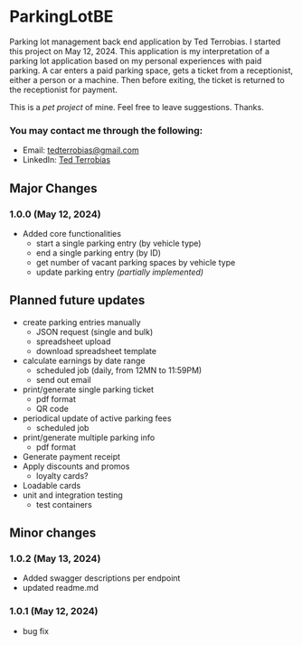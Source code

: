 # ParkingLotBE
Parking lot management back end application by Ted Terrobias. I started 
this project on May 12, 2024. This application is my interpretation 
of a parking lot application based on my personal experiences with paid parking. 
A car enters a paid parking space, gets a ticket from a receptionist, 
either a person or a machine. Then before exiting, 
the ticket is returned to the receptionist for payment.

This is a _pet project_ of mine. Feel free to leave suggestions. Thanks.

### You may contact me through the following:
- Email: tedterrobias@gmail.com
- LinkedIn: [Ted Terrobias](https://www.linkedin.com/in/tedterrobias/)

## Major Changes
### 1.0.0 (May 12, 2024)
- Added core functionalities
  - start a single parking entry (by vehicle type)
  - end a single parking entry (by ID)
  - get number of vacant parking spaces by vehicle type
  - update parking entry _(partially implemented)_


## Planned future updates
- create parking entries manually
    - JSON request (single and bulk)
    - spreadsheet upload
    - download spreadsheet template
- calculate earnings by date range
    - scheduled job (daily, from 12MN to 11:59PM)
    - send out email
- print/generate single parking ticket
    - pdf format
    - QR code
- periodical update of active parking fees
    - scheduled job
- print/generate multiple parking info
    - pdf format
- Generate payment receipt
- Apply discounts and promos
  - loyalty cards?
- Loadable cards
- unit and integration testing
  - test containers

## Minor changes
### 1.0.2 (May 13, 2024)
- Added swagger descriptions per endpoint
- updated readme.md
### 1.0.1 (May 12, 2024)
- bug fix
